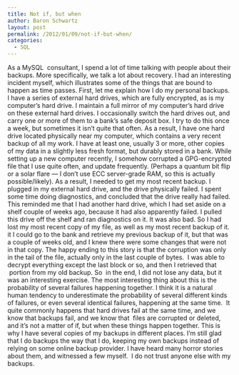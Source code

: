 ```yaml
---
title: Not if, but when
author: Baron Schwartz
layout: post
permalink: /2012/01/09/not-if-but-when/
categories:
  - SQL
---
```

As a MySQL  consultant, I spend a lot of time talking with people about their backups. More specifically, we talk a lot about recovery. I had an interesting incident myself, which illustrates some of the things that are bound to happen as time passes. 
First, let me explain how I do my personal backups. I have a series of external hard drives, which are fully encrypted, as is my computer&#8217;s hard drive. I maintain a full mirror of my computer&#8217;s hard drive on these external hard drives. I occasionally switch the hard drives out, and carry one or more of them to a bank&#8217;s safe deposit box. I try to do this once a week, but sometimes it isn&#8217;t quite that often. 
As a result, I have one hard drive located physically near my computer, which contains a very recent backup of all my work. I have at least one, usually 3 or more, other copies of my data in a slightly less fresh format, but durably stored in a bank. 
While setting up a new computer recently, I somehow corrupted a GPG-encrypted file that I use quite often, and update frequently. (Perhaps a quantum bit flip or a solar flare &#8212; I don&#8217;t use ECC server-grade RAM, so this is actually possible/likely). As a result, I needed to get my most recent backup. I plugged in my external hard drive, and the drive physically failed. I spent some time doing diagnostics, and concluded that the drive really had failed. This reminded me that I had another hard drive, which I had set aside on a shelf couple of weeks ago, because it had also apparently failed. I pulled this drive off the shelf and ran diagnostics on it. It was also bad. 
So I had lost my most recent copy of my file, as well as my most recent backup of it. it I could go to the bank and retrieve my previous backup of it, but that was a couple of weeks old, and I knew there were some changes that were not in that copy. 
The happy ending to this story is that the corruption was only in the tail of the file, actually only in the last couple of bytes.  I was able to decrypt everything except the last block or so, and then I retrieved that  portion from my old backup. So  in the end, I did not lose any data, but it was an interesting exercise. 
The most interesting thing about this is the probability of several failures happening together. I think it is a natural human tendency to underestimate the probability of several different kinds of failures, or even several identical failures, happening at the same time.  It quite commonly happens that hard drives fail at the same time, and we know that backups fail, and we know that  files are corrupted or deleted, and it&#8217;s not a matter of if, but when these things happen together. This is why I have several copies of my backups in different places. 
I&#8217;m still glad that I do backups the way that I do, keeping my own backups instead of relying on some online backup provider. I have heard many horror stories about them, and witnessed a few myself.  I do not trust anyone else with my backups.